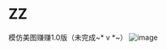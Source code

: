 # ZZ
模仿美图赚赚1.0版（未完成~* v *~）
![image](https://github.com/ButBueatiful/dotvim/raw/master/screenshots/vim-screenshot.jpg)
